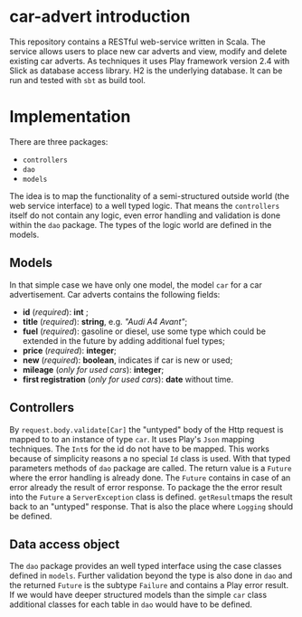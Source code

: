 # car-advert introduction
This repository contains a RESTful web-service written in Scala. The service allows users to place new car adverts and view, modify and delete existing car adverts.
As techniques it uses Play framework version 2.4 with Slick as database access library. H2 is the underlying database.
It can be run and tested with `sbt` as build tool.

# Implementation

There are three packages:

* `controllers`
* `dao`
* `models`

The idea is to map the functionality of a semi-structured outside world (the web service interface) to a well typed logic. That means the `controllers` itself do not contain any logic, even error handling and validation is done within the `dao` package. The types of the logic world are defined in the models. 

## Models
In that simple case we have only one model, the model `car` for a car advertisement.
Car adverts contains the following fields:
* **id** (_required_): **int** ;
* **title** (_required_): **string**, e.g. _"Audi A4 Avant"_;
* **fuel** (_required_): gasoline or diesel, use some type which could be extended in the future by adding additional fuel types;
* **price** (_required_): **integer**;
* **new** (_required_): **boolean**, indicates if car is new or used;
* **mileage** (_only for used cars_): **integer**;
* **first registration** (_only for used cars_): **date** without time.  

## Controllers
By `request.body.validate[Car]` the "untyped" body of the Http request is mapped to to an instance of type `car`. It uses Play's `Json` mapping techniques. 
The `Int`s for the id do not have to be mapped. This works because of simplicity reasons a no special `Id` class is used. 
With that typed parameters methods of `dao` package are called. The return value is a `Future` where the error handling is already done. The `Future` contains in case of an error already the result of error response. To package the the error result into the `Future` a `ServerException` class is defined. 
`getResult`maps the result back to an "untyped" response. That is also the place where `Logging` should be defined.

## Data access object
The `dao` package provides an well typed interface using the case classes defined in `models`. Further validation beyond the type is also done in `dao` and the returned `Future` is the subtype `Failure` and contains a Play error result.
If we would have deeper structured models than the simple `car` class additional classes for each table in `dao` would have to be defined. 


